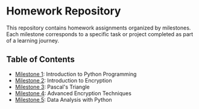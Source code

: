 # Homework Repository

This repository contains homework assignments organized by milestones. Each milestone corresponds to a specific task or project completed as part of a learning journey.

## Table of Contents

- [Milestone 1](./milestone_1): Introduction to Python Programming
- [Milestone 2](./milestone_2): Introduction to Encryption
- [Milestone 3](./milestone_3): Pascal's Triangle
- [Milestone 4](./milestone_4): Advanced Encryption Techniques
- [Milestone 5](./milestone_5): Data Analysis with Python
